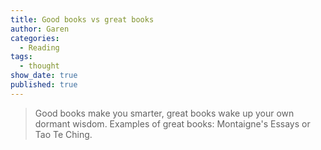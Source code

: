 ```yaml
---
title: Good books vs great books
author: Garen
categories:
  - Reading
tags:
  - thought
show_date: true
published: true
---
```

> Good books make you smarter, great books wake up your own dormant wisdom. Examples of great books: Montaigne's Essays or Tao Te Ching.